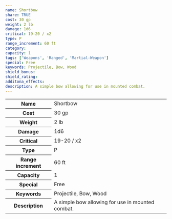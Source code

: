 ```yaml
---
name: Shortbow
share: TRUE
cost: 30 gp
weight: 2 lb
damage: 1d6
critical: 19-20 / x2
type: P
range_increment: 60 ft
category: 
capacity: 1
tags: ['Weapons', 'Ranged', 'Martial-Weapon']
special: Free
keywords: Projectile, Bow, Wood
shield_bonus: 
shield_rating: 
additona_effects: 
description: A simple bow allowing for use in mounted combat.
---
```

<p><span style="overflow-x: auto;"><table><tbody><tr><th>Name</th><td>Shortbow</td></tr><tr><th>Cost</th><td>30 gp</td></tr><tr><th>Weight</th><td>2 lb</td></tr><tr><th>Damage</th><td>1d6</td></tr><tr><th>Critical</th><td>19-20 / x2</td></tr><tr><th>Type</th><td>P</td></tr><tr><th>Range increment</th><td>60 ft</td></tr><tr><th>Capacity</th><td>1</td></tr><tr><th>Special</th><td>Free</td></tr><tr><th>Keywords</th><td>Projectile, Bow, Wood</td></tr><tr><th>Description</th><td>A simple bow allowing for use in mounted combat.</td></tr></tbody></table></span></p>